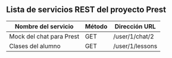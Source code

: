 ## Lista de servicios REST del proyecto Prest

| Nombre del servicio      | Método | Dirección URL   |
| ------------------------ | ------ | --------------- |
| Mock del chat para Prest | GET    | /user/1/chat/2  |
| Clases del alumno        | GET    | /user/1/lessons |
